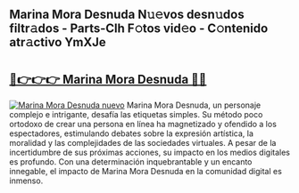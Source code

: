 ## Marina Mora Desnuda N𝚞𝚎vos desn𝚞dos filtr𝚊dos - Parts-Clh F𝚘tos vid𝚎o - C𝚘ntenido atr𝚊ctivo YmXJe

# <h2><a href="http://mb6195.tromn.icu/?c=Marina+Mora+Desnuda">🔗👉👉👉 Marina Mora Desnuda 🔗🔗</a></h2>

[![Marina Mora Desnuda nuevo](https://i.imgur.com/pEAQMta.gif)](http://mb6195.tromn.icu/?c=Marina+Mora+Desnuda)
Marina Mora Desnuda, un personaje complejo e intrigante, desafía las etiquetas simples. Su método poco ortodoxo de crear una persona en línea ha magnetizado y ofendido a los espectadores, estimulando debates sobre la expresión artística, la moralidad y las complejidades de las sociedades virtuales. A pesar de la incertidumbre de sus próximas acciones, su impacto en los medios digitales es profundo. Con una determinación inquebrantable y un encanto innegable, el impacto de Marina Mora Desnuda en la comunidad digital es inmenso.
